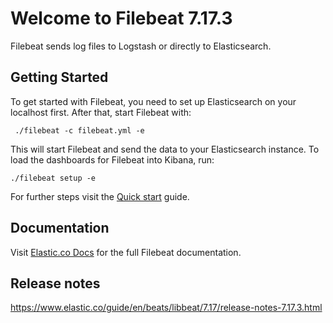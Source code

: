 # Welcome to Filebeat 7.17.3

Filebeat sends log files to Logstash or directly to Elasticsearch.

## Getting Started

To get started with Filebeat, you need to set up Elasticsearch on
your localhost first. After that, start Filebeat with:

     ./filebeat -c filebeat.yml -e

This will start Filebeat and send the data to your Elasticsearch
instance. To load the dashboards for Filebeat into Kibana, run:

    ./filebeat setup -e

For further steps visit the
[Quick start](https://www.elastic.co/guide/en/beats/filebeat/7.17/filebeat-installation-configuration.html) guide.

## Documentation

Visit [Elastic.co Docs](https://www.elastic.co/guide/en/beats/filebeat/7.17/index.html)
for the full Filebeat documentation.

## Release notes

https://www.elastic.co/guide/en/beats/libbeat/7.17/release-notes-7.17.3.html
